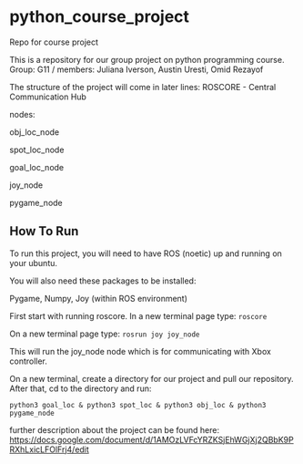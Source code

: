 # python_course_project
Repo for course project

This is a repository for our group project on python programming course. 
Group: G11 / members: Juliana Iverson, Austin Uresti, Omid Rezayof


The structure of the project will come in later lines:
ROSCORE - Central Communication Hub

nodes:

  obj_loc_node

  spot_loc_node
  
  goal_loc_node
  
  joy_node
  
  pygame_node

## How To Run
To run this project, you will need to have ROS (noetic) up and running on your ubuntu. 

You will also need these packages to be installed:

Pygame, Numpy, Joy (within ROS environment)

First start with running roscore. In a new terminal page type:
`roscore`


On a new terminal page type:
`rosrun joy joy_node`

This will run the joy_node node which is for communicating with Xbox controller. 


On a new terminal, create a directory for our project and pull our repository. After that, cd to the directory and run:

`python3 goal_loc & python3 spot_loc & python3 obj_loc & python3 pygame_node`



further description about the project can be found here:
https://docs.google.com/document/d/1AMOzLVFcYRZKSjEhWGjXj2QBbK9PRXhLxicLFOlFrj4/edit

